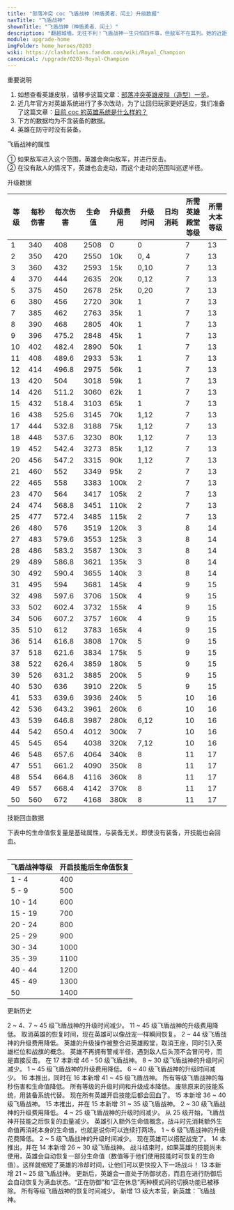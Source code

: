 ```yaml
---
title: "部落冲突 coc 飞盾战神（神盾勇者、闰土）升级数据"
navTitle: "飞盾战神"
shownTitle: "飞盾战神（神盾勇者、闰土）"
description: "翻越城墙，无往不利！飞盾战神一生只怕四件事，但敌军不在其列。她的近距离攻击非常适合用来摧毁近处的防御建筑。"
module: upgrade-home
imgFolder: home_heroes/0203
wiki: https://clashofclans.fandom.com/wiki/Royal_Champion
canonical: /upgrade/0203-Royal-Champion
---
```


<UnitInfo :folder="$frontmatter.imgFolder" imgSrc="Royal_Champion_info.png" :imgAlt="$frontmatter.navTitle" :description="$frontmatter.description" />

<SmallTitle>重要说明</SmallTitle>

1. 如想查看英雄皮肤，请移步这篇文章：[部落冲突英雄皮肤（造型）一览](/p/6540)。
2. 近几年官方对英雄系统进行了多次改动，为了让回归玩家更好适应，我们准备了这篇文章：[目前 coc 的英雄系统是什么样的？](/p/6827)
3. 下方的数据均为不含装备的数据。
4. 英雄在防守时没有装备。

<SmallTitle>飞盾战神的属性</SmallTitle>

<UnitProperties>
    <UnitProperty pKey="英雄类型" pValue="地面远程单位" />
    <UnitProperty pKey="攻击偏好" pValue="防御建筑 (偏好类型 2)" :isDefensePreferredTroop="true" />
    <UnitProperty pKey="伤害类型" pValue="单体伤害" />
    <UnitProperty pKey="攻击的目标" pValue="地面和空中目标" />
    <UnitProperty pKey="占据人口" pValue="25" />
    <UnitProperty pKey="移动速度" pValue="3 格/秒" />
    <UnitProperty pKey="攻击速度" pValue="1.2 秒/次" />
    <UnitProperty pKey="攻击距离" pValue="3 格" />
    <UnitProperty pKey="所需大本等级" pValue="13" />
    <UnitProperty pKey="搜索半径" pValue="10 格<sup>①</sup>" />
    <UnitProperty pKey="巡逻半径" pValue="3 格<sup>②</sup>" />
</UnitProperties>

① 如果敌军进入这个范围，英雄会奔向敌军，并进行反击。<br>
② 在没有敌人的情况下，英雄也会走动，而这个走动的范围叫巡逻半径。

<SmallTitle>升级数据</SmallTitle>

<script setup>
const tableExtraInfo = [
    {
        "column": 4,
        "type": "cost",
        "gpClass": "building",
        "icon": "Dark_Elixir"
    },
    {
        "column": 5,
        "type": "time",
        "gpClass": "building"
    },
    {
        "column": 6,
        "type": "dailyCost",
        "icon": "Dark_Elixir"
    }
];
</script>

<UnitTable :tableExtraInfo="tableExtraInfo">

| 等级 |每秒伤害|每次伤害|生命值 |升级费用|升级时间|日均消耗|所需英雄<br>殿堂等级|所需<br>大本等级|
| ---  |  ---  |  ---  |  ---  |  ---  |  ---  |   ---  |       ---        |      ---      |
|   1  |  340  | 408   |  2508 |     0 |  0    |        |         7        |       13      |
|   2  |  350  | 420   |  2550 |   10k |  0, 4 |        |         7        |       13      |
|   3  |  360  | 432   |  2593 |   15k |  0,10 |        |         7        |       13      |
|   4  |  370  | 444   |  2635 |   20k |  0,12 |        |         7        |       13      |
|   5  |  375  | 450   |  2678 |   25k |  0,20 |        |         7        |       13      |
|   6  |  380  | 456   |  2720 |   30k |  1    |        |         7        |       13      |
|   7  |  385  | 462   |  2763 |   35k |  1    |        |         7        |       13      |
|   8  |  390  | 468   |  2805 |   40k |  1    |        |         7        |       13      |
|   9  |  396  | 475.2 |  2848 |   45k |  1    |        |         7        |       13      |
|  10  |  402  | 482.4 |  2890 |   50k |  1    |        |         7        |       13      |
|  11  |  408  | 489.6 |  2933 |   53k |  1    |        |         7        |       13      |
|  12  |  414  | 496.8 |  2975 |   56k |  1    |        |         7        |       13      |
|  13  |  420  | 504   |  3018 |   59k |  1    |        |         7        |       13      |
|  14  |  426  | 511.2 |  3060 |   62k |  1    |        |         7        |       13      |
|  15  |  432  | 518.4 |  3103 |   65k |  1    |        |         7        |       13      |
|  16  |  438  | 525.6 |  3145 |   70k |  1,12 |        |         7        |       13      |
|  17  |  444  | 532.8 |  3188 |   75k |  1,12 |        |         7        |       13      |
|  18  |  448  | 537.6 |  3230 |   80k |  1,12 |        |         7        |       13      |
|  19  |  452  | 542.4 |  3273 |   85k |  1,12 |        |         7        |       13      |
|  20  |  456  | 547.2 |  3315 |   90k |  1,12 |        |         7        |       13      |
|  21  |  460  | 552   |  3349 |   95k |  2    |        |         7        |       13      |
|  22  |  465  | 558   |  3383 |  100k |  2    |        |         7        |       13      |
|  23  |  470  | 564   |  3417 |  105k |  2    |        |         7        |       13      |
|  24  |  474  | 568.8 |  3451 |  110k |  2    |        |         7        |       13      |
|  25  |  477  | 572.4 |  3485 |  115k |  2    |        |         7        |       13      |
|  26  |  480  | 576   |  3519 |  120k |  3    |        |         8        |       14      |
|  27  |  483  | 579.6 |  3553 |  125k |  3    |        |         8        |       14      |
|  28  |  486  | 583.2 |  3587 |  130k |  3    |        |         8        |       14      |
|  29  |  489  | 586.8 |  3621 |  135k |  3    |        |         8        |       14      |
|  30  |  492  | 590.4 |  3655 |  140k |  3    |        |         8        |       14      |
|  31  |  495  | 594   |  3681 |  145k |  4    |        |         9        |       15      |
|  32  |  498  | 597.6 |  3706 |  150k |  4    |        |         9        |       15      |
|  33  |  502  | 602.4 |  3732 |  155k |  4    |        |         9        |       15      |
|  34  |  506  | 607.2 |  3757 |  160k |  4    |        |         9        |       15      |
|  35  |  510  | 612   |  3783 |  165k |  4    |        |         9        |       15      |
|  36  |  514  | 616.8 |  3808 |  170k |  5    |        |         9        |       15      |
|  37  |  518  | 621.6 |  3834 |  175k |  5    |        |         9        |       15      |
|  38  |  522  | 626.4 |  3859 |  180k |  5    |        |         9        |       15      |
|  39  |  526  | 631.2 |  3885 |  200k |  5    |        |         9        |       15      |
|  40  |  530  | 636   |  3910 |  220k |  5    |        |         9        |       15      |
|  41  |  533  | 639.6 |  3936 |  240k |  5    |        |        10        |       16      |
|  42  |  536  | 643.2 |  3961 |  260k |  6    |        |        10        |       16      |
|  43  |  539  | 646.8 |  3987 |  280k |  6,12 |        |        10        |       16      |
|  44  |  542  | 650.4 |  4012 |  300k |  7    |        |        10        |       16      |
|  45  |  545  | 654   |  4038 |  320k |  7,12 |        |        10        |       16      |
|  46  |  548  | 657.6 |  4064 |  340k |  8    |        |        11        |       17      |
|  47  |  551  | 661.2 |  4090 |  350k |  8    |        |        11        |       17      |
|  48  |  554  | 664.8 |  4116 |  360k |  8    |        |        11        |       17      |
|  49  |  557  | 668.4 |  4142 |  370k |  8    |        |        11        |       17      |
|  50  |  560  | 672   |  4168 |  380k |  8    |        |        11        |       17      |
</UnitTable>

<SmallTitle>技能回血数据</SmallTitle>

下表中的生命值恢复量是基础属性，与装备无关。即使没有装备，开技能也会回血。

<Table maxWidth="25rem">

| 飞盾战神等级 | 开启技能后生命值恢复 |
|     ---     |         ---        |
|    1 - 4    |         400        |
|    5 - 9    |         500        |
|   10 - 14   |         600        |
|   15 - 19   |         700        |
|   20 - 24   |         800        |
|   25 - 29   |         900        |
|   30 - 34   |        1000        |
|   35 - 39   |        1100        |
|   40 - 44   |        1200        |
|   45 - 49   |        1300        |
|      50     |        1400        |
</Table>

<SmallTitle>更新历史</SmallTitle>

<Timeline>
    <TimelineItem date="2025/10/06">
        <TimelineRow>2 ~ 4、7 ~ 45 级飞盾战神的升级时间减少。</TimelineRow>
        <TimelineRow>11 ~ 45 级飞盾战神的升级费用降低。</TimelineRow>
    </TimelineItem>
    <TimelineItem date="2025/03/27">
        <TimelineRow>取消英雄的恢复时间，现在英雄可以像战宠一样瞬间恢复。</TimelineRow>
    </TimelineItem>
    <TimelineItem date="2025/03/24">
        <TimelineRow>2 ~ 44 级飞盾战神的升级费用降低。</TimelineRow>
    </TimelineItem>
    <TimelineItem date="2024/11/25">
        <TimelineRow>英雄的升级操作被整合进英雄殿堂，取消王座，同时引入英雄栏位和战旗的概念。</TimelineRow>
        <TimelineRow>英雄不再拥有警戒半径，遇到敌人后头顶不会冒问号，而是直接反击。</TimelineRow>
        <TimelineRow>在 17 本新增 46 - 50 级飞盾战神。</TimelineRow>
        <TimelineRow>8 ~ 30 级飞盾战神的升级时间减少。</TimelineRow>
        <TimelineRow>1 ~ 45 级飞盾战神的升级费用降低。</TimelineRow>
    </TimelineItem>
    <TimelineItem date="2024/06/18">
        <TimelineRow>6 ~ 40 级飞盾战神的升级时间减少。</TimelineRow>
    </TimelineItem>
    <TimelineItem date="2023/12/12">
        <TimelineRow>16 本推出，同时在 16 本新增 41 ~ 45 级飞盾战神。</TimelineRow>
        <TimelineRow>所有等级飞盾战神的每秒伤害和生命值降低。</TimelineRow>
        <TimelineRow>所有等级的升级时间和升级成本降低。</TimelineRow>
        <TimelineRow>废除原来的技能系统，用装备系统代替。</TimelineRow>
        <TimelineRow>现在所有英雄开启技能后都会回血了。</TimelineRow>
    </TimelineItem>
    <TimelineItem date="2023/06/12">
        <TimelineRow>15 本新增 36 ~ 40 级飞盾战神。</TimelineRow>
    </TimelineItem>
    <TimelineItem date="2022/10/10">
        <TimelineRow>15 本推出，并在 15 本新增 31 ~ 35 级飞盾战神。</TimelineRow>
        <TimelineRow>2 ~ 30 级飞盾战神的升级费用降低。</TimelineRow>
        <TimelineRow>4 ~ 25 级飞盾战神的升级时间减少。</TimelineRow>
    </TimelineItem>
    <TimelineItem date="2022/09/13">
        <TimelineRow>从 25 级开始，飞盾战神开技能之后恢复的血量减少。</TimelineRow>
    </TimelineItem>
    <TimelineItem date="2022/02/15">
        <TimelineRow>英雄引入额外生命值概念，战斗时先消耗额外生命值再消耗本身的生命值，也就是说你可以连续打两场。</TimelineRow>
    </TimelineItem>
    <TimelineItem date="2021/12/09">
        <TimelineRow>1 ~ 6 级飞盾战神的升级花费降低。</TimelineRow>
        <TimelineRow>2 ~ 5 级飞盾战神的升级时间减少。</TimelineRow>
    </TimelineItem>
    <TimelineItem date="2021/04/12">
        <TimelineRow>现在英雄可以搭配战宠了。</TimelineRow>
        <TimelineRow>14 本推出，并在 14 本新增 26 ~ 30 级飞盾战神。</TimelineRow>
    </TimelineItem>
    <TimelineItem date="2020/12/07">
        <TimelineRow>战斗结束时，如果英雄的技能尚未使用，英雄会自动恢复一部分生命值（数值等于他们使用技能时可恢复的生命值）。这样就缩短了英雄的冷却时间，让他们可以更快投入下一场战斗！</TimelineRow>
        <TimelineRow>13 本新增 21 ~ 25 级飞盾战神。</TimelineRow>
    </TimelineItem>
    <TimelineItem date="2020/10/12">
        <TimelineRow>更新后，英雄会一直处于防御状态，而且在进行防御后会自动恢复为满血状态。“正在防御”和“正在休息”两种模式间的切换功能已被移除。</TimelineRow>
    </TimelineItem>
    <TimelineItem date="2020/06/22">
        <TimelineRow>所有等级飞盾战神的恢复时间减少。</TimelineRow>
    </TimelineItem>
    <TimelineItem date="2019/12/09">
        <TimelineRow>新增 13 级大本营，新英雄：飞盾战神。</TimelineRow>
    </TimelineItem>
    <TimelineItem :historyBottom="true" />
</Timeline>
